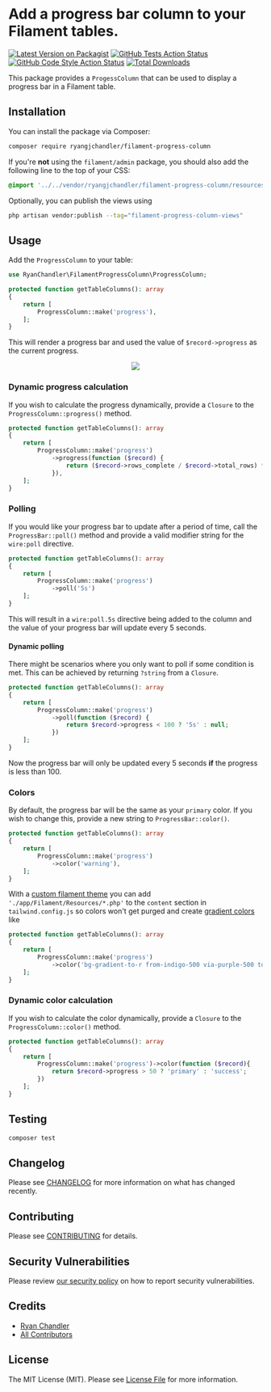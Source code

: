 # Add a progress bar column to your Filament tables.

[![Latest Version on Packagist](https://img.shields.io/packagist/v/ryangjchandler/filament-progress-column.svg?style=flat-square)](https://packagist.org/packages/ryangjchandler/filament-progress-column)
[![GitHub Tests Action Status](https://img.shields.io/github/workflow/status/ryangjchandler/filament-progress-column/run-tests?label=tests)](https://github.com/ryangjchandler/filament-progress-column/actions?query=workflow%3Arun-tests+branch%3Amain)
[![GitHub Code Style Action Status](https://img.shields.io/github/workflow/status/ryangjchandler/filament-progress-column/Check%20&%20fix%20styling?label=code%20style)](https://github.com/ryangjchandler/filament-progress-column/actions?query=workflow%3A"Check+%26+fix+styling"+branch%3Amain)
[![Total Downloads](https://img.shields.io/packagist/dt/ryangjchandler/filament-progress-column.svg?style=flat-square)](https://packagist.org/packages/ryangjchandler/filament-progress-column)

This package provides a `ProgessColumn` that can be used to display a progress bar in a Filament table.

## Installation

You can install the package via Composer:

```bash
composer require ryangjchandler/filament-progress-column
```

If you're **not** using the `filament/admin` package, you should also add the following line to the top of your CSS:

```css
@import '../../vendor/ryangjchandler/filament-progress-column/resources/dist/progress.css'
```

Optionally, you can publish the views using

```bash
php artisan vendor:publish --tag="filament-progress-column-views"
```

## Usage

Add the `ProgressColumn` to your table:

```php
use RyanChandler\FilamentProgressColumn\ProgressColumn;

protected function getTableColumns(): array
{
    return [
        ProgressColumn::make('progress'),
    ];
}
```

This will render a progress bar and used the value of `$record->progress` as the current progress.

<p align="center">
    <img src="art/screenshot.jpeg">
</p>

### Dynamic progress calculation

If you wish to calculate the progress dynamically, provide a `Closure` to the `ProgressColumn::progress()` method.

```php
protected function getTableColumns(): array
{
    return [
        ProgressColumn::make('progress')
            ->progress(function ($record) {
                return ($record->rows_complete / $record->total_rows) * 100;
            }),
    ];
}
```

### Polling

If you would like your progress bar to update after a period of time, call the `ProgressBar::poll()` method and provide a valid modifier string for the `wire:poll` directive.

```php
protected function getTableColumns(): array
{
    return [
        ProgressColumn::make('progress')
            ->poll('5s')
    ];
}
```

This will result in a `wire:poll.5s` directive being added to the column and the value of your progress bar will update every 5 seconds.

#### Dynamic polling

There might be scenarios where you only want to poll if some condition is met. This can be achieved by returning `?string` from a `Closure`.

```php
protected function getTableColumns(): array
{
    return [
        ProgressColumn::make('progress')
            ->poll(function ($record) {
                return $record->progress < 100 ? '5s' : null;
            })
    ];
}
```

Now the progress bar will only be updated every 5 seconds **if** the progress is less than 100.

### Colors

By default, the progress bar will be the same as your `primary` color. If you wish to change this, provide a new string to `ProgressBar::color()`.

```php
protected function getTableColumns(): array
{
    return [
        ProgressColumn::make('progress')
            ->color('warning'),
    ];
}
```

With a [custom filament theme](https://filamentphp.com/docs/2.x/admin/appearance#building-themes) you can add `'./app/Filament/Resources/*.php'` to the `content` section in `tailwind.config.js` so colors won't get purged and create [gradient colors](https://tailwindcss.com/docs/gradient-color-stops#middle-color) like

```php
protected function getTableColumns(): array
{
    return [
        ProgressColumn::make('progress')
            ->color('bg-gradient-to-r from-indigo-500 via-purple-500 to-pink-500'),
    ];
}
```

### Dynamic color calculation

If you wish to calculate the color dynamically, provide a `Closure` to the `ProgressColumn::color()` method.

```php
protected function getTableColumns(): array
{
    return [
        ProgressColumn::make('progress')->color(function ($record){
            return $record->progress > 50 ? 'primary' : 'success';
        })
    ];
}
```

## Testing

```bash
composer test
```

## Changelog

Please see [CHANGELOG](CHANGELOG.md) for more information on what has changed recently.

## Contributing

Please see [CONTRIBUTING](.github/CONTRIBUTING.md) for details.

## Security Vulnerabilities

Please review [our security policy](../../security/policy) on how to report security vulnerabilities.

## Credits

- [Ryan Chandler](https://github.com/ryangjchandler)
- [All Contributors](../../contributors)

## License

The MIT License (MIT). Please see [License File](LICENSE.md) for more information.
